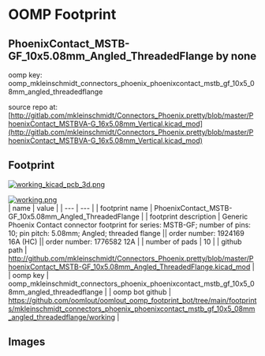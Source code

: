 # OOMP Footprint  
## PhoenixContact_MSTB-GF_10x5.08mm_Angled_ThreadedFlange  by none  
  
oomp key: oomp_mkleinschmidt_connectors_phoenix_phoenixcontact_mstb_gf_10x5_08mm_angled_threadedflange  
  
source repo at: [http://gitlab.com/mkleinschmidt/Connectors_Phoenix.pretty/blob/master/PhoenixContact_MSTBVA-G_16x5.08mm_Vertical.kicad_mod](http://gitlab.com/mkleinschmidt/Connectors_Phoenix.pretty/blob/master/PhoenixContact_MSTBVA-G_16x5.08mm_Vertical.kicad_mod)  
## Footprint  
  
[![working_kicad_pcb_3d.png](working_kicad_pcb_3d_600.png)](working_kicad_pcb_3d.png)  
  
[![working.png](working_600.png)](working.png)  
| name | value | 
| --- | --- | 
| footprint name | PhoenixContact_MSTB-GF_10x5.08mm_Angled_ThreadedFlange | 
| footprint description | Generic Phoenix Contact connector footprint for series: MSTB-GF; number of pins: 10; pin pitch: 5.08mm; Angled; threaded flange || order number: 1924169 16A (HC) || order number: 1776582 12A | 
| number of pads | 10 | 
| github path | http://github.com/mkleinschmidt/Connectors_Phoenix.pretty/blob/master/PhoenixContact_MSTB-GF_10x5.08mm_Angled_ThreadedFlange.kicad_mod | 
| oomp key | oomp_mkleinschmidt_connectors_phoenix_phoenixcontact_mstb_gf_10x5_08mm_angled_threadedflange | 
| oomp bot github | https://github.com/oomlout/oomlout_oomp_footprint_bot/tree/main/footprints/mkleinschmidt_connectors_phoenix_phoenixcontact_mstb_gf_10x5_08mm_angled_threadedflange/working | 
## Images  

